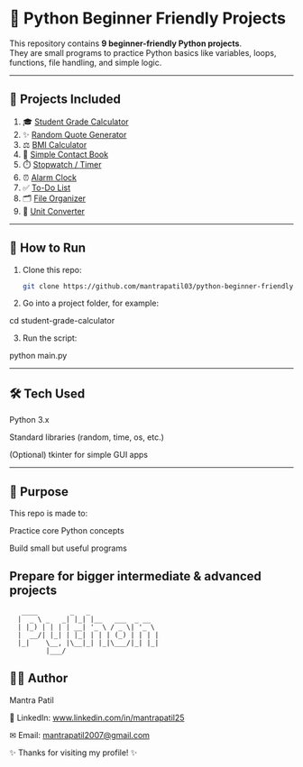 
# 🐍 Python Beginner Friendly Projects

This repository contains **9 beginner-friendly Python projects**.  
They are small programs to practice Python basics like variables, loops, functions, file handling, and simple logic.  


---

## 📂 Projects Included

1. 🎓 [Student Grade Calculator](student-grade-calculator/)  
2. ✨ [Random Quote Generator](random-quote-generator/)  
3. ⚖️ [BMI Calculator](bmi-calculator/)  
4. 📒 [Simple Contact Book](simple-contact-book/)  
5. ⏱️ [Stopwatch / Timer](stopwatch-timer/)  
6. ⏰ [Alarm Clock](alarm-clock/)  
7. ✅ [To-Do List](To-Do-list/)  
8. 🗂️ [File Organizer](file-organizer/)  
9. 🔢 [Unit Converter](unit-converter/)  

---

## 🚀 How to Run

1. Clone this repo:
   ```bash
   git clone https://github.com/mantrapatil03/python-beginner-friendly-projects.git

2. Go into a project folder, for example:

cd student-grade-calculator


3. Run the script:

python main.py




---

## 🛠 Tech Used

Python 3.x

Standard libraries (random, time, os, etc.)

(Optional) tkinter for simple GUI apps



---

## 🎯 Purpose

This repo is made to:

Practice core Python concepts

Build small but useful programs

Prepare for bigger intermediate & advanced projects
---
```text
   ____        _   _                 
  |  _ \ _   _| |_| |__   ___  _ __  
  | |_) | | | | __| '_ \ / _ \| '_ \ 
  |  __/| |_| | |_| | | | (_) | | | |
  |_|    \__, |\__|_| |_|\___/|_| |_|
         |___/                        
```


## 👨‍💻 Author

Mantra Patil

💼 LinkedIn: www.linkedin.com/in/mantrapatil25

✉ Email: mantrapatil2007@gmail.com

✨ Thanks for visiting my profile! ✨
